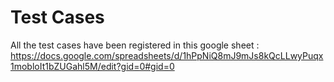 # Test Cases



All the test cases have been registered in this google sheet :
https://docs.google.com/spreadsheets/d/1hPpNiQ8mJ9mJs8kQcLLwyPuqx1mobloIt1bZUGahl5M/edit?gid=0#gid=0
